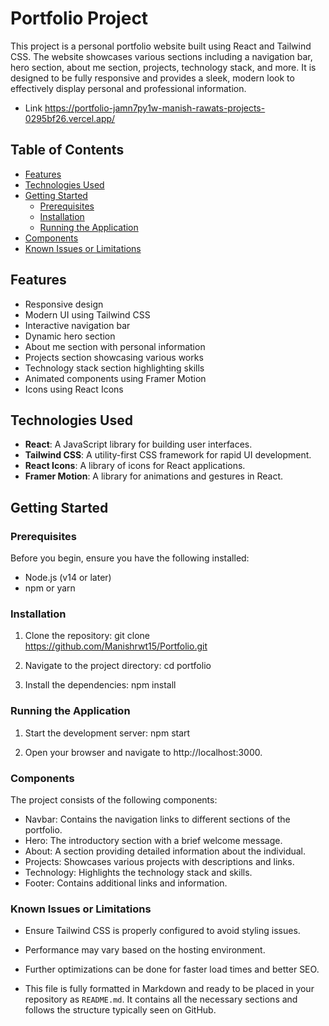 # Portfolio Project

This project is a personal portfolio website built using React and Tailwind CSS. The website showcases various sections including a navigation bar, hero section, about me section, projects, technology stack, and more. It is designed to be fully responsive and provides a sleek, modern look to effectively display personal and professional information.
- Link https://portfolio-jamn7py1w-manish-rawats-projects-0295bf26.vercel.app/

## Table of Contents
- [Features](#features)
- [Technologies Used](#technologies-used)
- [Getting Started](#getting-started)
  - [Prerequisites](#prerequisites)
  - [Installation](#installation)
  - [Running the Application](#running-the-application)
- [Components](#components)
- [Known Issues or Limitations](#known-issues-or-limitations)

## Features
- Responsive design
- Modern UI using Tailwind CSS
- Interactive navigation bar
- Dynamic hero section
- About me section with personal information
- Projects section showcasing various works
- Technology stack section highlighting skills
- Animated components using Framer Motion
- Icons using React Icons

## Technologies Used
- **React**: A JavaScript library for building user interfaces.
- **Tailwind CSS**: A utility-first CSS framework for rapid UI development.
- **React Icons**: A library of icons for React applications.
- **Framer Motion**: A library for animations and gestures in React.

## Getting Started

### Prerequisites
Before you begin, ensure you have the following installed:
- Node.js (v14 or later)
- npm or yarn

### Installation
1. Clone the repository:
   git clone https://github.com/Manishrwt15/Portfolio.git

2. Navigate to the project directory:
    cd portfolio

3. Install the dependencies:
    npm install

### Running the Application
1. Start the development server:
    npm start

2. Open your browser and navigate to http://localhost:3000.

### Components
The project consists of the following components:

- Navbar: Contains the navigation links to different sections of the portfolio.
- Hero: The introductory section with a brief welcome message.
- About: A section providing detailed information about the individual.
- Projects: Showcases various projects with descriptions and links.
- Technology: Highlights the technology stack and skills.
- Footer: Contains additional links and information.

### Known Issues or Limitations
- Ensure Tailwind CSS is properly configured to avoid styling issues.
- Performance may vary based on the hosting environment.
- Further optimizations can be done for faster load times and better SEO.


- This file is fully formatted in Markdown and ready to be placed in your repository as `README.md`. It contains all the necessary sections and follows the structure typically seen on GitHub.




 

